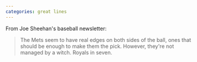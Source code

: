 ```yaml
---
categories: great lines
---
```



From Joe Sheehan's baseball newsletter:

> The Mets seem to have real edges on both sides of the ball, ones that should be enough to make them the pick. However, they're not managed by a witch. Royals in seven.

